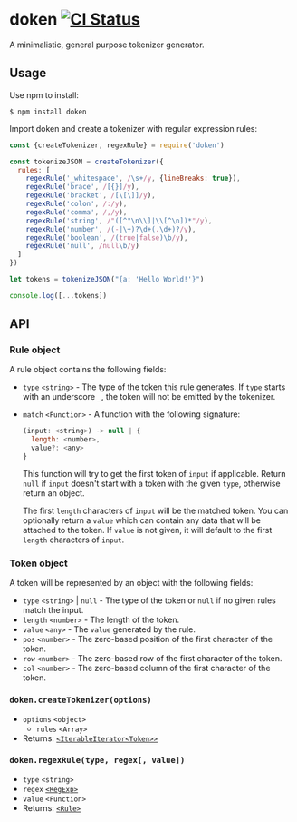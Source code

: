 # doken [![CI Status](https://github.com/yishn/doken/workflows/CI/badge.svg?branch=master)](https://github.com/yishn/doken/actions)

A minimalistic, general purpose tokenizer generator.

## Usage

Use npm to install:

```
$ npm install doken
```

Import doken and create a tokenizer with regular expression rules:

```js
const {createTokenizer, regexRule} = require('doken')

const tokenizeJSON = createTokenizer({
  rules: [
    regexRule('_whitespace', /\s+/y, {lineBreaks: true}),
    regexRule('brace', /[{}]/y),
    regexRule('bracket', /[\[\]]/y),
    regexRule('colon', /:/y),
    regexRule('comma', /,/y),
    regexRule('string', /"([^"\n\\]|\\[^\n])*"/y),
    regexRule('number', /(-|\+)?\d+(.\d+)?/y),
    regexRule('boolean', /(true|false)\b/y),
    regexRule('null', /null\b/y)
  ]
})

let tokens = tokenizeJSON("{a: 'Hello World!'}")

console.log([...tokens])
```

## API

### Rule object

A rule object contains the following fields:

- `type` `<string>` - The type of the token this rule generates.
  If `type` starts with an underscore `_`, the token will not be emitted by the tokenizer.
- `match` `<Function>` - A function with the following signature:

  ```js
  (input: <string>) -> null | {
    length: <number>,
    value?: <any>
  }
  ```

  This function will try to get the first token of `input` if applicable. Return `null` if
  `input` doesn't start with a token with the given `type`, otherwise return an object.

  The first `length` characters of `input` will be the matched token. You can optionally
  return a `value` which can contain any data that will be attached to the token. If `value`
  is not given, it will default to the first `length` characters of `input`.

### Token object

A token will be represented by an object with the following fields:

- `type` `<string>` | `null` - The type of the token or `null` if no given rules match
  the input.
- `length` `<number>` - The length of the token.
- `value` `<any>` - The `value` generated by the rule.
- `pos` `<number>` - The zero-based position of the first character of the token.
- `row` `<number>` - The zero-based row of the first character of the token.
- `col` `<number>` - The zero-based column of the first character of the token.

### `doken.createTokenizer(options)`

- `options` `<object>`
  - `rules` `<Array>`
- Returns: [`<IterableIterator<Token>>`](#token-object)

### `doken.regexRule(type, regex[, value])`

- `type` `<string>`
- `regex` [`<RegExp>`](https://developer.mozilla.org/en-US/docs/Web/JavaScript/Reference/Global_Objects/RegExp)
- `value` `<Function>`
- Returns: [`<Rule>`](#rule-object)
